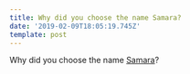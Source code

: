 ```yaml
---
title: Why did you choose the name Samara?
date: '2019-02-09T18:05:19.745Z'
template: post
---
```

Why did you choose the name [Samara](https://www.google.com/maps/place/Samara+River/@52.5647494,52.2981102,3a,75y,90t/data=!3m8!1e2!3m6!1sAF1QipMs0-q7i82nqB8CAdeJwVvfYfvgQwPUTFCSyfRG!2e10!3e12!6shttps:%2F%2Flh5.googleusercontent.com%2Fp%2FAF1QipMs0-q7i82nqB8CAdeJwVvfYfvgQwPUTFCSyfRG%3Dw152-h86-k-no!7i1920!8i1080!4m5!3m4!1s0x4165c65f450f1067:0x69e365756b394854!8m2!3d52.660406!4d52.4095368)?
